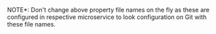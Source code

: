 NOTE*: Don't change above property file names on the fly as these are configured in respective microservice to look configuration on Git with these file names.

